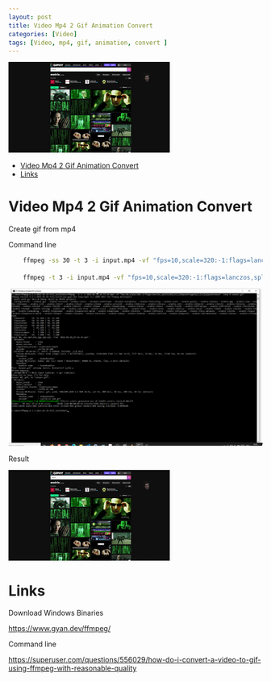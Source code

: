 ```yaml
---
layout: post
title: Video Mp4 2 Gif Animation Convert 
categories: [Video]
tags: [Video, mp4, gif, animation, convert ]
--- 
```

![](../pic/2021-01-28_14-55-24-output.gif)

- [Video Mp4 2 Gif Animation Convert](#video-mp4-2-gif-animation-convert)
- [Links](#links)

# Video Mp4 2 Gif Animation Convert

Create gif from mp4 

Command line 
```bat
    ffmpeg -ss 30 -t 3 -i input.mp4 -vf "fps=10,scale=320:-1:flags=lanczos,split[s0][s1];[s0]palettegen[p];[s1][p]paletteuse" -loop 0 output.gif

    ffmpeg -t 3 -i input.mp4 -vf "fps=10,scale=320:-1:flags=lanczos,split[s0][s1];[s0]palettegen[p];[s1][p]paletteuse" -loop 0 output.gif
```
![](../pic/2021-01-28-15-25-25.png)

Result

![](../pic/2021-01-28_14-55-24-output.gif)

# Links 
Download Windows Binaries 

<https://www.gyan.dev/ffmpeg/>

Command line 

<https://superuser.com/questions/556029/how-do-i-convert-a-video-to-gif-using-ffmpeg-with-reasonable-quality>